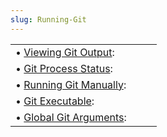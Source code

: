 ```yaml
---
slug: Running-Git
---
```


|                                                             |    |    |
| :---------------------------------------------------------- | -- | :- |
| • [Viewing Git Output](/docs/magit/Viewing-Git-Output):     |    |    |
| • [Git Process Status](/docs/magit/Git-Process-Status):     |    |    |
| • [Running Git Manually](/docs/magit/Running-Git-Manually): |    |    |
| • [Git Executable](/docs/magit/Git-Executable):             |    |    |
| • [Global Git Arguments](/docs/magit/Global-Git-Arguments): |    |    |
